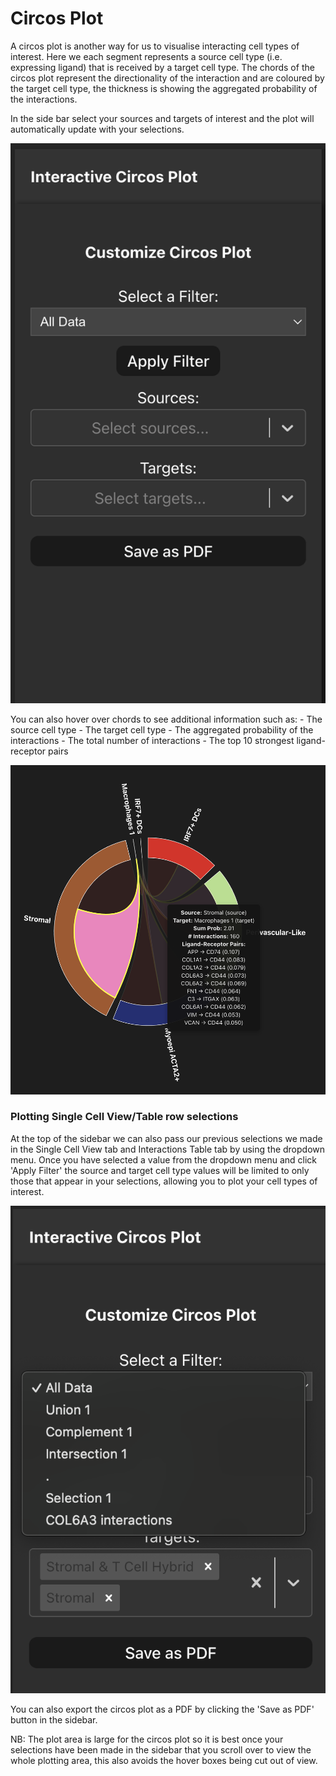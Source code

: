 # Circos Plot
A circos plot is another way for us to visualise interacting cell types of interest. Here we each segment represents a source cell type (i.e. expressing ligand) that is received by a target cell type. The chords of the circos plot represent the directionality of the interaction and are coloured by the target cell type, the thickness is showing the aggregated probability of the interactions.

In the side bar select your sources and targets of interest and the plot will automatically update with your selections. 

![Circos sidebar](wiki_images/circos_sidebar.png)


You can also hover over chords to see additional information such as:
    - The source cell type
    - The target cell type
    - The aggregated probability of the interactions
    - The total number of interactions
    - The top 10 strongest ligand-receptor pairs

![Circos hovertip](wiki_images/circos_hovertip.png)

### Plotting Single Cell View/Table row selections
At the top of the sidebar we can also pass our previous selections we made in the Single Cell View tab and Interactions Table tab by using the dropdown menu. Once you have selected a value from the dropdown menu and click 'Apply Filter' the source and target cell type values will be limited to only those that appear in your selections, allowing you to plot your cell types of interest.

![Circos sidebar selections](wiki_images/circos_sidebar_selections.png)

You can also export the circos plot as a PDF by clicking the 'Save as PDF' button in the sidebar. 

NB: The plot area is large for the circos plot so it is best once your selections have been made in the sidebar that you scroll over to view the whole plotting area, this also avoids the hover boxes being cut out of view.